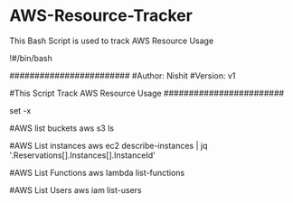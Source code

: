 # AWS-Resource-Tracker
This Bash Script is used to track AWS Resource Usage


!#/bin/bash

########################
#Author: Nishit
#Version: v1

#This Script Track AWS Resource Usage
########################

set -x

#AWS list buckets
aws s3 ls

#AWS List instances
aws ec2 describe-instances | jq '.Reservations[].Instances[].InstanceId'

#AWS List Functions
aws lambda list-functions

#AWS List Users
aws iam list-users
